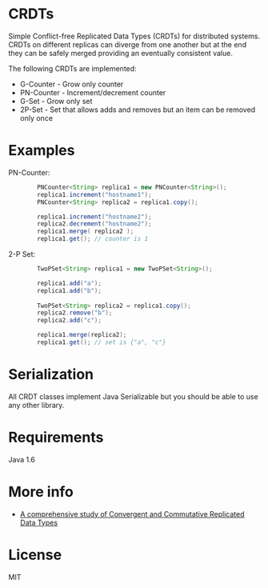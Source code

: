 CRDTs 
================

Simple Conflict-free Replicated Data Types (CRDTs) for distributed systems. CRDTs on different replicas can diverge from one another but at the end they can be safely merged providing an eventually consistent value.

The following CRDTs are implemented:
 - G-Counter - Grow only counter
 - PN-Counter - Increment/decrement counter 
 - G-Set - Grow only set
 - 2P-Set - Set that allows adds and removes but an item can be removed only once

Examples
===========
PN-Counter:
```java
        PNCounter<String> replica1 = new PNCounter<String>();
        replica1.increment("hostname1");
        PNCounter<String> replica2 = replica1.copy();

        replica1.increment("hostname2");
        replica2.decrement("hostname2");
        replica1.merge( replica2 ); 
        replica1.get(); // counter is 1
```
2-P Set:
```java
		TwoPSet<String> replica1 = new TwoPSet<String>();

		replica1.add("a");
		replica1.add("b");
        
        TwoPSet<String> replica2 = replica1.copy();
		replica2.remove("b");
		replica2.add("c");

		replica1.merge(replica2); 
		replica1.get(); // set is {"a", "c"}
```

Serialization
===========

All CRDT classes implement Java Serializable but you should be able to use any other library.

Requirements
============

Java 1.6

More info
=========
 - [A comprehensive study of
Convergent and Commutative Replicated Data Types](http://hal.upmc.fr/file/index/docid/555588/filename/techreport.pdf)

License
=======

MIT

